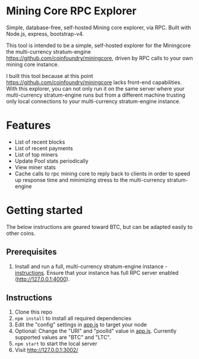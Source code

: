 # Mining Core RPC Explorer

Simple, database-free, self-hosted Mining core explorer, via RPC. Built with Node.js, express, bootstrap-v4.

This tool is intended to be a simple, self-hosted explorer for the Miningcore the multi-currency stratum-engine https://github.com/coinfoundry/miningcore, driven by RPC calls to your own mining core instance.

I built this tool because at this point https://github.com/coinfoundry/miningcore lacks front-end capabilities. With this explorer, you can not only run it on the same server where your multi-currency stratum-engine runs but from a different machine trusting only local connections to your multi-currency stratum-engine instance.

# Features

* List of recent blocks
* List of recent payments
* List of top miners
* Update Pool stats periodically
* View miner stats
* Cache calls to rpc mining core to reply back to clients in order to speed up response time and minimizing stress to the multi-currency stratum-engine

# Getting started

The below instructions are geared toward BTC, but can be adapted easily to other coins.

## Prerequisites

1. Install and run a full, multi-currency stratum-engine instance - [instructions](https://github.com/coinfoundry/miningcore). Ensure that your instance has full RPC server enabled (http://127.0.0.1:4000).

## Instructions

1. Clone this repo
2. `npm install` to install all required dependencies
3. Edit the "config" settings in [app.js](app.js) to target your node
4. Optional: Change the "URI" and "poolId" value in [app.js](app.js). Currently supported values are "BTC" and "LTC".
5. `npm start` to start the local server
6. Visit http://127.0.0.1:3002/

